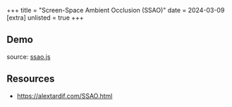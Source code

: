 +++
title = "Screen-Space Ambient Occlusion (SSAO)"
date = 2024-03-09
[extra]
unlisted = true
+++

## Demo

<section id="ssao-content">
  <section class="controls">
  </section>
  <section class="center-align">
    <canvas width="1024" height="1024"></canvas>
  </section>
  <script src="ssao.js" type="module"></script>
  <p>
    source: <a href="ssao.js" target="_blank">ssao.js</a>
  </p>
</section>

## Resources

- https://alextardif.com/SSAO.html
